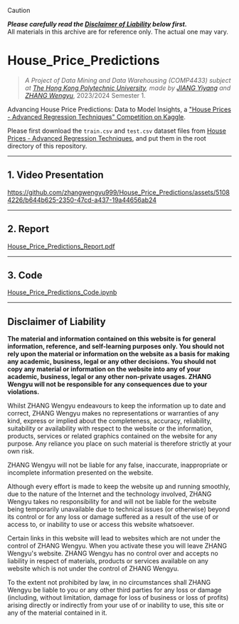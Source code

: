 > [!CAUTION]
> ***Please carefully read the [Disclaimer of Liability](#disclaimer-of-liability) below first.***  
> All materials in this archive are for reference only. The actual one may vary. 

# House_Price_Predictions

> *A Project of Data Mining and Data Warehousing (COMP4433) subject at [The Hong Kong Polytechnic University](https://www.polyu.edu.hk/), made by [JIANG Yiyang](https://github.com/fletcherjiang) and [ZHANG Wengyu](https://github.com/zhangwengyu999)*, 2023/2024 Semester 1.


Advancing House Price Predictions: Data to Model Insights, a ["House Prices - Advanced Regression Techniques" Competition on Kaggle](https://www.kaggle.com/c/house-prices-advanced-regression-techniques/).

Please first download the `train.csv` and `test.csv` dataset files from [House Prices - Advanced Regression Techniques](https://www.kaggle.com/c/house-prices-advanced-regression-techniques/data), and put them in the root directory of this repository.

---

## 1. Video Presentation



https://github.com/zhangwengyu999/House_Price_Predictions/assets/51084226/b644b625-2350-47cd-a437-19a44656ab24




---

## 2. Report

[House_Price_Predictions_Report.pdf](./House_Price_Predictions_Report.pdf)

---

## 3. Code

[House_Price_Predictions_Code.ipynb](./House_Price_Predictions_Code.ipynb)

---

## Disclaimer of Liability

**The material and information contained on this website is for general information, reference, and self-learning purposes only. You should not rely upon the material or information on the website as a basis for making any academic, business, legal or any other decisions. You should not copy any material or information on the website into any of your academic, business, legal or any other non-private usages. ZHANG Wengyu will not be responsible for any consequences due to your violations.**


Whilst ZHANG Wengyu endeavours to keep the information up to date and correct, ZHANG Wengyu makes no representations or warranties of any kind, express or implied about the completeness, accuracy, reliability, suitability or availability with respect to the website or the information, products, services or related graphics contained on the website for any purpose. Any reliance you place on such material is therefore strictly at your own risk.


ZHANG Wengyu will not be liable for any false, inaccurate, inappropriate or incomplete information presented on the website.


Although every effort is made to keep the website up and running smoothly, due to the nature of the Internet and the technology involved, ZHANG Wengyu takes no responsibility for and will not be liable for the website being temporarily unavailable due to technical issues (or otherwise) beyond its control or for any loss or damage suffered as a result of the use of or access to, or inability to use or access this website whatsoever.


Certain links in this website will lead to websites which are not under the control of ZHANG Wengyu. When you activate these you will leave ZHANG Wengyu's  website. ZHANG Wengyu has no control over and accepts no liability in respect of materials, products or services available on any website which is not under the control of ZHANG Wengyu.


To the extent not prohibited by law, in no circumstances shall ZHANG Wengyu be liable to you or any other third parties for any loss or damage (including, without limitation, damage for loss of business or loss of profits) arising directly or indirectly from your use of or inability to use, this site or any of the material contained in it.
